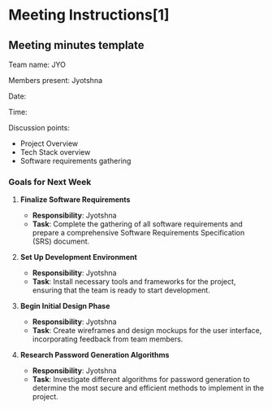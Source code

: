 # Meeting Instructions[1]

## Meeting minutes template

Team name: JYO

Members present: Jyotshna

Date:

Time:

Discussion points: 

* Project Overview
* Tech Stack overview
* Software requirements gathering

### Goals for Next Week

1. **Finalize Software Requirements**
   - **Responsibility**: Jyotshna
   - **Task**: Complete the gathering of all software requirements and prepare a comprehensive Software Requirements Specification (SRS) document.

2. **Set Up Development Environment**
   - **Responsibility**: Jyotshna
   - **Task**: Install necessary tools and frameworks for the project, ensuring that the team is ready to start development.

3. **Begin Initial Design Phase**
   - **Responsibility**: Jyotshna
   - **Task**: Create wireframes and design mockups for the user interface, incorporating feedback from team members.

4. **Research Password Generation Algorithms**
   - **Responsibility**: Jyotshna
   - **Task**: Investigate different algorithms for password generation to determine the most secure and efficient methods to implement in the project.

